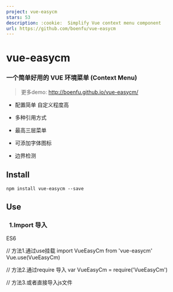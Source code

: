 ```yaml
---
project: vue-easycm
stars: 53
description: :cookie:  Simplify Vue context menu component
url: https://github.com/boenfu/vue-easycm
---
```


vue-easycm
==========

### 一个简单好用的 VUE 环境菜单 (Context Menu)

> 更多demo: http://boenfu.github.io/vue-easycm/

-   配置简单 自定义程度高
    
-   多种引用方式
    
-   最高三层菜单
    
-   可添加字体图标
    
-   边界检测
    

Install
-------

```
npm install vue-easycm --save
```

Use
---

###   1.Import 导入

ES6

// 方法1.通过use挂载
import VueEasyCm from 'vue-easycm'
Vue.use(VueEasyCm)

//  方法2.通过require 导入
var VueEasyCm \= require('VueEasyCm')

// 方法3.或者直接导入js文件
<script src\="./dist/vue-easycm.js"\></script\>

###   2.Basic Usage 基础用法

1.  在需要触发 环境菜单 的容器标签上加上（固定写法）
    
    例：
    
    <div @contextmenu\="$easycm($event,$root)"\></div\>
    
    ​
    
2.  任意位置导入组件（选项数组必传，格式见配置项）
    
    例：
    
    <easy-cm :list\=""\></easy-cm\>
    

### 3.Options 配置项

选项名

是否必须

默认值

介绍

:list

true

无

选项数组

:tag

false

无

配置多个时的标记

@ecmcb

false

无

返回触发元素序号

:underline

false

false

是否开启下划线

:arrow

false

false

是否开启箭头

:border

false

true

是否开启边界检测

:itemWidth

false

140

列表项宽度

:itemHeight

false

36

列表项高度

:itemSize

false

14

列表项字体大小

:offset

false

{ x: 6, y: 2 }

显示点偏移量

:borderWidth

false

6

边界距离

详细介绍：

1.  数组格式如下
    
    \[{
          text: 'Play Now',
          icon: 'iconfont icon-bofang',  //选填 字体图标 class
          children: \[\] //选填
    }\]
    
    \*嵌套的子项格式一致
    
    ​
    
2.  tag --> 标记
    
    需要配置多个菜单时添加 tag , 类似取个 id
    
    此时 @contextmenu="$easycm($event,$root,\[tag\])" 需要加上 tag 的值
    
    如:
    
    <div @contextmenu\="$easycm($event,$root,1)"\>
        <p @contextmenu="$easycm($event,$root,2)"></p>
    </div\>
    <easy-cm :tag\="1"\></easy-cm\>
    <easy-cm :tag\="2"\></easy-cm\>
    
    这个时候 在 p 元素上会触发 tag 为 2 的菜单
    
    div 的其他部分会触发 tag 为 1 的菜单
    
    ​
    
3.  ecmcb --> 回调函数
    
    解释：返回触发的序号数组，便于触发相应逻辑
    
    如:
    
    ​ \[0\] 代表第一层的第一项
    
    ​ \[0,1\] 代表第一层的第一项的第二个子项
    
    详见 demo code
    
    ​
    
4.  边界检测 见 demo gif
    
    ​
    
5.  offset --> 显示点偏移量
    
    解释: 菜单显示位置的左上角离鼠标的距离
    
    如: {x:10,y:10}
    
    ​
    
    \*数值参数均无需带单位
    

自定义样式
-----

编写 预置的空 easy-cm-ul 样式类来修改样式

// 代码结构
<ul class\="easy-cm-ul"\>
    <li\>
      <div\></div\>
      <ul class\="easy-cm-ul"\>
        <li\>
          <div\></div\>
          <ul class\="easy-cm-ul"\>
            <li\>
              <div\></div\>
            </li\>
          </ul\>
        </li\>
      </ul\>
    </li\>
  </ul\>

例如：

Demo Code
---------

// gif 图源码
<template\>
  <div id\="app" @contextmenu\="$easycm($event,$root)"\>
    <easy-cm :list\="cmList"
             @ecmcb\="test"
             :underline\="true"
             :arrow\="true"\>
    </easy-cm\>
  </div\>
</template\>
<script\>
export default {
  name: 'app',
  data () {
    return {
        // 配置数组
      cmList: \[{
        text: 'Play Now',
        icon: 'iconfont icon-bofang'
      },{
        text: 'Play Next',
        icon: 'iconfont icon-xiayishou'
      },{
        text: 'More',
        children: \[{
          text: 'Download',
          children: \[\]
        },{
          text: 'Report'
        },{
          text: 'Other',
          icon: 'iconfont icon-bofang',
          children:\[{
            text: 'Other-1'
          },{
            text: 'Other-2'
          },{
            text: 'Other-3'
          }\]
        }\]
      }\]
    }
  },
  methods:{
      // 回调函数
    test(indexList){
      switch (indexList\[0\]){
        case 0:
          console.log('立即播放');
          break
        case 1:
          console.log('下一首播放')
          break
      }
    }
  }
}
</script\>
